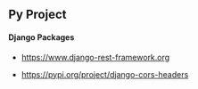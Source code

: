 ## Py Project

#### Django Packages

 - https://www.django-rest-framework.org

- https://pypi.org/project/django-cors-headers